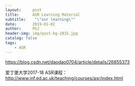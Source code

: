 ```yaml
---
layout:     post
title:      ASR Learning Material
subtitle:    "\"asr learning\""
date:       2019-01-02
author:     PGJ
header-img: img/post-bg-2015.jpg
catalog: false
tags:
    - ASR
---
```


https://blog.csdn.net/daodao0704/article/details/26855373

爱丁堡大学2017-18 ASR课程：
http://www.inf.ed.ac.uk/teaching/courses/asr/index.html

